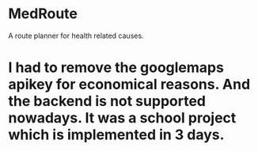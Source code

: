 # MedRoute
A route planner for health related causes.

# I had to remove the googlemaps apikey for economical reasons. And the backend is not supported nowadays. It was a school project which is implemented in 3 days.
